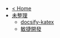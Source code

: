 * [< Home](/)
* [未整理](/wiki/[Z]未整理/)
  * [docsify-katex](/wiki/[Z]未整理/docsify-katex)
  * [敏捷開發](/wiki/[Z]未整理/敏捷開發)
